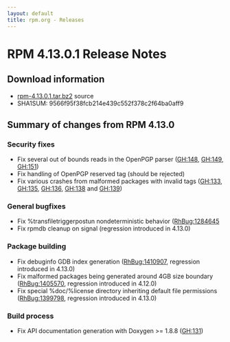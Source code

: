 ```yaml
---
layout: default
title: rpm.org - Releases
---
```


# RPM 4.13.0.1 Release Notes

## Download information

 * [rpm-4.13.0.1.tar.bz2](http://ftp.rpm.org/releases/rpm-4.13.x/rpm-4.13.0.1.tar.bz2) source
 * SHA1SUM: 9566f95f38fcb214e439c552f378c2f64ba0aff9

## Summary of changes from RPM 4.13.0

### Security fixes ###

 * Fix several out of bounds reads in the OpenPGP parser ([GH:148](https://github.com/rpm-software-management/rpm/issues/148), [GH:149](https://github.com/rpm-software-management/rpm/issues/149), [GH:151](https://github.com/rpm-software-management/rpm/issues/151))
 * Fix handling of OpenPGP reserved tag (should be rejected)
 * Fix various crashes from malformed packages with invalid tags
   ([GH:133](https://github.com/rpm-software-management/rpm/issues/133), [GH:135](https://github.com/rpm-software-management/rpm/issues/135), [GH:136](https://github.com/rpm-software-management/rpm/issues/136), [GH:138](https://github.com/rpm-software-management/rpm/issues/138) and [GH:139](https://github.com/rpm-software-management/rpm/issues/139))

### General bugfixes ###

 * Fix %transfiletriggerpostun nondeterministic behavior
   ([RhBug:1284645](https://bugzilla.redhat.com/show_bug.cgi?id=1284645])
 * Fix rpmdb cleanup on signal (regression introduced in 4.13.0)

### Package building ###

 * Fix debuginfo GDB index generation
   ([RhBug:1410907](https://bugzilla.redhat.com/show_bug.cgi?id=1410907),
   regression introduced in 4.13.0)
 * Fix malformed packages being generated around 4GB size boundary
   ([RhBug:1405570](https://bugzilla.redhat.com/show_bug.cgi?id=1405570), regression introduced in 4.12.0)
 * Fix special %doc/%license directory inheriting default file permissions
   ([RhBug:1399798](https://bugzilla.redhat.com/show_bug.cgi?id=1399798), 
   regression introduced in 4.13.0)

### Build process ###

 * Fix API documentation generation with Doxygen >= 1.8.8 ([GH:131](https://github.com/rpm-software-management/rpm/issues/131))

